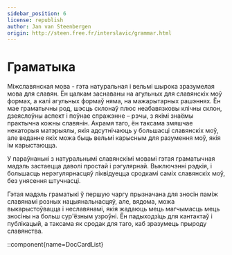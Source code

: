 ```yaml
---
sidebar_position: 6
license: republish
author: Jan van Steenbergen
origin: http://steen.free.fr/interslavic/grammar.html
---
```



# Граматыка

Міжславянская мова - гэта натуральная і вельмі шырока зразумелая мова для славян. Ён цалкам заснаваны на агульных для славянскіх моў формах, а калі агульных формаў няма, на мажарытарных рашэннях. Ён мае граматычны род, шэсць склонаў плюс неабавязковы клічны склон, дзеяслоўны аспект і поўнае спражэнне – рэчы, з якімі знаёмы практычна кожны славянін. Акрамя таго, ён таксама змяшчае некаторыя матэрыялы, якія адсутнічаюць у большасці славянскіх моў, але веданне якіх можа быць вельмі карысным для разумення моў, якія ім карыстаюцца.

У параўнаньні з натуральнымі славянскімі мовамі гэтая граматычная мадэль застаецца даволі простай і рэгулярнай. Выключэнні рэдкія, і большасць нерэгулярнасцяў ліквідуецца сродкамі саміх славянскіх моў, без унясення штучнасці.

Гэтая мадэль граматыкі ў першую чаргу прызначана для зносін паміж славянамі розных нацыянальнасцяў, але, вядома, можа выкарыстоўвацца і неславянамі, якія жадаюць мець магчымасць мець зносіны на больш сур'ёзным узроўні. Ён падыходзіць для кантактаў і публікацый, а таксама як сродак для таго, каб зразумець прыроду славянства.

::component{name=DocCardList}

